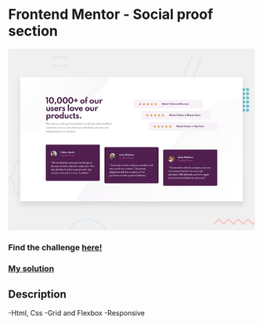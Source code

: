 # Frontend Mentor - Social proof section

![Design preview for the Social proof section coding challenge](./design/desktop-preview.jpg)

### Find the challenge [**here!**](https://www.frontendmentor.io/challenges/social-proof-section-6e0qTv_bA)

### [My solution](https://toprakozgur.github.io/Social-proof-section/)

## Description

-Html, Css
-Grid and Flexbox
-Responsive
